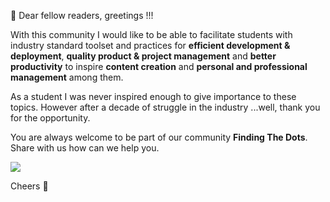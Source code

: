 🖖 Dear fellow readers, greetings !!!

With this community I would like to be able to facilitate students with industry standard toolset and practices for **efficient development & deployment**, **quality product & project management** and **better productivity** to inspire **content creation** and **personal and professional management** among them.

As a student I was never inspired enough to give importance to these topics. However after a decade of struggle in the industry ...well, thank you for the opportunity.

You are always welcome to be part of our community **Finding The Dots**. Share with us how can we help you.

[<img src="https://img.shields.io/badge/slack-join%20us%20now-purple.svg?logo=slack">](https://join.slack.com/t/findingthedots/shared_invite/enQtOTY2ODI3MDE2Njk1LTBkODY0NjBjZWVhNTFjZjVlOTc5ZGZlMDdlNTgzNjlmNzQ5YmVhNmZlOTE3YWRjZWRhYWI2OGNiZDJkNWZhY2I)

Cheers 🍺
